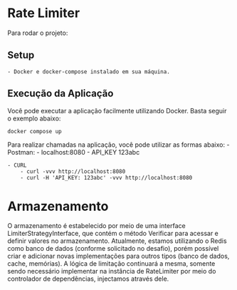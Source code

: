 # Rate Limiter 

Para rodar o projeto: 

## Setup

    - Docker e docker-compose instalado em sua máquina. 

## Execução da Aplicação

Você pode executar a aplicação facilmente utilizando Docker. Basta seguir o exemplo abaixo:


```bash
docker compose up 
``` 

Para realizar chamadas na aplicação, você pode utilizar as formas abaixo: 
    - Postman: 
        - localhost:8080 
        - API_KEY 123abc 

    - CURL 
        - curl -vvv http://localhost:8080
        - curl -H 'API_KEY: 123abc' -vvv http://localhost:8080

# Armazenamento
O armazenamento é estabelecido por meio de uma interface LimiterStrategyInterface, que contém o método Verificar para acessar e definir valores no armazenamento. 
Atualmente, estamos utilizando o Redis como banco de dados (conforme solicitado no desafio), porém possível criar e adicionar novas implementações para outros tipos (banco de dados, cache, memórias). A lógica de limitação continuará a mesma, somente sendo necessário implementar na instância de RateLimiter por meio do controlador de dependências, injectamos através dele.
